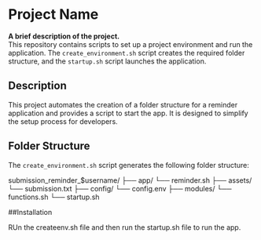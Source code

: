 # Project Name

**A brief description of the project.**  
This repository contains scripts to set up a project environment and run the application. The `create_environment.sh` script creates the required folder structure, and the `startup.sh` script launches the application.


## Description

This project automates the creation of a folder structure for a reminder application and provides a script to start the app. It is designed to simplify the setup process for developers.

## Folder Structure

The `create_environment.sh` script generates the following folder structure:

submission_reminder_$username/
├── app/
└── reminder.sh
├── assets/
└── submission.txt
├── config/
└── config.env
├── modules/
└── functions.sh
└── startup.sh

##Installation

RUn the createenv.sh file and then run the startup.sh file to run the app.
